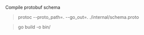 Compile protobuf schema
> protoc --proto_path=. --go_out=. ./internal/schema.proto


> go build -o bin/